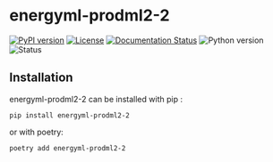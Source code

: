 <!--
Copyright (c) 2022-2023 Geosiris.
SPDX-License-Identifier: Apache-2.0
-->
energyml-prodml2-2
==============

[![PyPI version](https://badge.fury.io/py/energyml-prodml2-2.svg)](https://badge.fury.io/py/energyml-prodml2-2)
[![License](https://img.shields.io/pypi/l/energyml-prodml2-2)](https://github.com/geosiris-technologies/geosiris-technologies/blob/main/energyml-prodml2-2/LICENSE)
[![Documentation Status](https://readthedocs.org/projects/geosiris-technologies/badge/?version=latest)](https://geosiris-technologies.readthedocs.io/en/latest/?badge=latest)
![Python version](https://img.shields.io/pypi/pyversions/energyml-prodml2-2)
![Status](https://img.shields.io/pypi/status/energyml-prodml2-2)




Installation
------------

energyml-prodml2-2 can be installed with pip : 

```console
pip install energyml-prodml2-2
```

or with poetry: 
```console
poetry add energyml-prodml2-2
```
